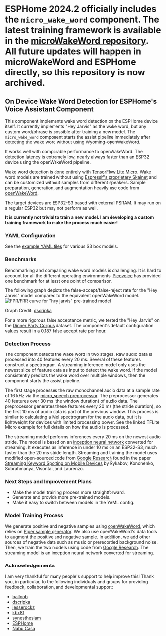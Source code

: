 # ESPHome 2024.2 officially includes the ``micro_wake_word`` component. The latest training framework is available in the [microWakeWord repository](https://github.com/kahrendt/microWakeWord). All future updates will happen in microWakeWord and ESPHome directly, so this repository is now archived.



## On Device Wake Word Detection for ESPHome's Voice Assistant Component
This component implements wake word detection on the ESPHome device itself. It currently implements "Hey Jarvis" as the wake word, but any custom word/phrase is possible after training a new model. The ``micro_wake_word`` component starts the assist pipeline immediately after detecting the wake word without using Wyoming-openWakeWord.

It works well with comparable performance to openWakeWord. The detection latency is extremely low, nearly always faster than an ESP32 device using the openWakeWord pipeline.

Wake word detection is done entirely with [TensorFlow Lite Micro](https://github.com/espressif/esp-tflite-micro/). Wake word models are trained without using [Espressif's proprietary Skainet](https://github.com/espressif/esp-skainet) and can be customized without samples from different speakers. Sample preparation, generation, and augmentation heavily use code from [openWakeWord](https://github.com/dscripka/openWakeWord).

The target devices are ESP32-S3 based with external PSRAM. It may run on a regular ESP32 but may not perform as well.

**It is currently not trivial to train a new model. I am developing a custom training framework to make the process much easier!**

### YAML Configuration

See the [example YAML files](https://github.com/kahrendt/esphome-on-device-wake-word/tree/dev/example_esphome_yaml) for various S3 box models.

### Benchmarks

Benchmarking and comparing wake word models is challenging. It is hard to account for all the different operating environments. [Picovoice](https://github.com/Picovoice/wake-word-benchmark) has provided one benchmark for at least one point of comparison.

The following graph depicts the false-accept/false-reject rate for the "Hey Jarvis" model compared to the equivalent openWakeWord model.
![FPR/FRR curve for "hey jarvis" pre-trained model](benchmarking/oww_comparison.jpg)

Graph Credit: [dscripka](https://github.com/dscripka)

For a more rigorous false acceptance metric, we tested the "Hey Jarvis" on the [Dinner Party Corpus](https://www.amazon.science/publications/dipco-dinner-party-corpus) dataset. The component's default configuration values result in a 0.187 false accept rate per hour.

### Detection Process

The component detects the wake word in two stages. Raw audio data is processed into 40 features every 20 ms. Several of these features construct a spectrogram. A streaming inference model only uses the newest slice of feature data as input to detect the wake word. If the model consistently predicts the wake word over multiple windows, then the component starts the assist pipeline.

The first stage processes the raw monochannel audio data at a sample rate of 16 kHz via the [micro_speech preprocessor](https://github.com/tensorflow/tflite-micro/tree/main/tensorflow/lite/micro/examples/micro_speech). The preprocessor generates 40 features over 30 ms (the window duration) of audio data. The preprocessor generates these features every 20 ms (the stride duration), so the first 10 ms of audio data is part of the previous window. This process is similar to calculating a Mel spectrogram for the audio data, but it is lightweight for devices with limited processing power. See the linked TFLite Micro example for full details on how the audio is processed.

The streaming model performs inferences every 20 ms on the newest audio stride. The model is based on an [inception neural network](https://towardsdatascience.com/a-simple-guide-to-the-versions-of-the-inception-network-7fc52b863202?gi=6bc760f44aef) converted for streaming. It executes an inference in under 10 ms on an ESP32-S3, much faster than the 20 ms stride length. Streaming and training the model uses modified open-sourced code from [Google Research](https://github.com/google-research/google-research/tree/master/kws_streaming) found in the paper [Streaming Keyword Spotting on Mobile Devices](https://arxiv.org/pdf/2005.06720.pdf) by Rykabov, Kononenko, Subrahmanya, Visontai, and Laurenzo.

### Next Steps and Improvement Plans

  - Make the model training process more straightforward.
  - Generate and provide more pre-trained models.
  - Make it easy to switch between models in the YAML config.

### Model Training Process

We generate positive and negative samples using [openWakeWord](https://github.com/dscripka/openWakeWord), which relies on [Piper sample generator](https://github.com/rhasspy/piper-sample-generator). We also use openWakeWord's data tools to augment the positive and negative sample. In addition, we add other sources of negative data such as music or prerecorded background noise. Then, we train the two models using code from [Google Research](https://github.com/google-research/google-research/tree/master/kws_streaming). The streaming model is an inception neural network converted for streaming.

### Acknowledgements

I am very thankful for many people's support to help improve this! Thank you, in particular, to the following individuals and groups for providing feedback, collaboration, and developmental support:

  - [balloob](https://github.com/balloob)
  - [dscripka](https://github.com/dscripka)
  - [jesserockz](https://github.com/jesserockz)
  - [kbx81](https://github.com/kbx81)
  - [synesthesiam](https://github.com/synesthesiam)
  - [ESPHome](https://github.com/esphome)
  - [Nabu Casa](https://github.com/NabuCasa)

